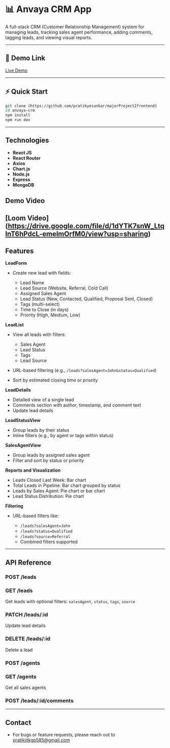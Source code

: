 # 📊 Anvaya CRM App

A full-stack CRM (Customer Relationship Management) system for managing leads, tracking sales agent performance, adding comments, tagging leads, and viewing visual reports.

---

## 🔗 Demo Link

[Live Demo](https://vercel.com/pratiks-projects-d3474ba5/major-project2frontend)

---

## ⚡ Quick Start

```bash
git clone (https://github.com/pratikyesankar/majorProject2frontend)
cd anvaya-crm
npm install
npm run dev
```
---

## Technologies

* **React JS**
* **React Router**
* **Axios**
* **Chart.js**
* **Node.js**
* **Express**
* **MongoDB**


## Demo Video
[Loom Video] (https://drive.google.com/file/d/1dYTK7snW_LtqlnT6hPdcL-emelmOrfM0/view?usp=sharing)
---

## Features

**LeadForm**

* Create new lead with fields:

  * Lead Name
  * Lead Source (Website, Referral, Cold Call)
  * Assigned Sales Agent
  * Lead Status (New, Contacted, Qualified, Proposal Sent, Closed)
  * Tags (multi-select)
  * Time to Close (in days)
  * Priority (High, Medium, Low)

**LeadList**

* View all leads with filters:

  * Sales Agent
  * Lead Status
  * Tags
  * Lead Source
* URL-based filtering (e.g., `/leads?salesAgent=John&status=Qualified`)
* Sort by estimated closing time or priority

**LeadDetails**

* Detailed view of a single lead
* Comments section with author, timestamp, and comment text
* Update lead details

**LeadStatusView**

* Group leads by their status
* Inline filters (e.g., by agent or tags within status)

**SalesAgentView**

* Group leads by assigned sales agent
* Filter and sort by status or priority

**Reports and Visualization**

* Leads Closed Last Week: Bar chart
* Total Leads in Pipeline: Bar chart grouped by status
* Leads by Sales Agent: Pie chart or bar chart
* Lead Status Distribution: Pie chart

**Filtering**

* URL-based filters like:

  * `/leads?salesAgent=John`
  * `/leads?status=Qualified`
  * `/leads?source=Referral`
  * Combined filters supported

---

## API Reference

### **POST /leads**

 

### **GET /leads**

Get leads with optional filters: `salesAgent`, `status`, `tags`, `source`

### **PATCH /leads/\:id**

Update lead details

### **DELETE /leads/\:id**

Delete a lead

### **POST /agents**

 

### **GET /agents**

Get all sales agents

### **POST /leads/\:id/comments**

---
## Contact
* For bugs or feature requests, please reach out to pratikiitkgp585@gmail.com

